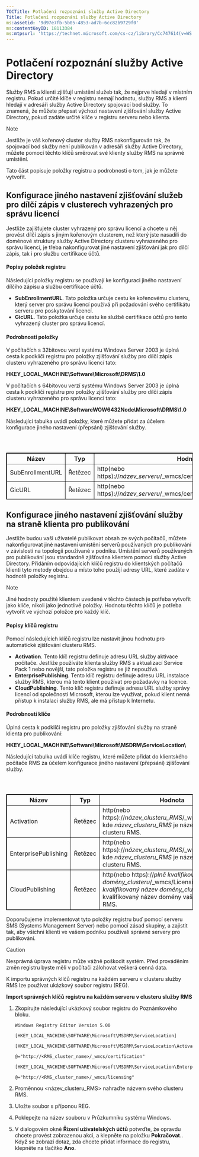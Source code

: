 ```yaml
---
TOCTitle: Potlačení rozpoznání služby Active Directory
Title: Potlačení rozpoznání služby Active Directory
ms:assetid: '9d97e7fb-5b05-4853-ad7b-6cc82b9729f0'
ms:contentKeyID: 18113384
ms:mtpsurl: 'https://technet.microsoft.com/cs-cz/library/Cc747614(v=WS.10)'
---
```


Potlačení rozpoznání služby Active Directory
============================================

Služby RMS a klienti zjišťují umístění služeb tak, že nejprve hledají v místním registru. Pokud určité klíče v registru nemají hodnotu, služby RMS a klienti hledají v adresáři služby Active Directory spojovací bod služby. To znamená, že můžete přepsat výchozí nastavení zjišťování služby Active Directory, pokud zadáte určité klíče v registru serveru nebo klienta.

> [!NOTE]
> Jestliže je váš kořenový cluster služby RMS nakonfigurován tak, že spojovací bod služby není publikován v adresáři služby Active Directory, můžete pomocí těchto klíčů směrovat své klienty služby RMS na správné umístění. 

Tato část popisuje položky registru a podrobnosti o tom, jak je můžete vytvořit.

Konfigurace jiného nastavení zjišťování služeb pro dílčí zápis v clusterech vyhrazených pro správu licencí
----------------------------------------------------------------------------------------------------------

Jestliže zajišťujete cluster vyhrazený pro správu licencí a chcete u něj provést dílčí zápis s jiným kořenovým clusterem, než který jste nasadili do doménové struktury služby Active Directory clusteru vyhrazeného pro správu licencí, je třeba nakonfigurovat jiné nastavení zjišťování jak pro dílčí zápis, tak i pro službu certifikace účtů.

#### Popisy položek registru

Následující položky registru se používají ke konfiguraci jiného nastavení dílčího zápisu a službu certifikace účtů.

-   **SubEnrollmentURL**. Tato položka určuje cestu ke kořenovému clusteru, který server pro správu licencí používá při požadování svého certifikátu serveru pro poskytování licencí.
-   **GicURL**. Tato položka určuje cestu ke službě certifikace účtů pro tento vyhrazený cluster pro správu licencí.

#### Podrobnosti položky

V počítačích s 32bitovou verzí systému Windows Server 2003 je úplná cesta k podklíči registru pro položky zjišťování služby pro dílčí zápis clusteru vyhrazeného pro správu licencí tato:

**HKEY\_LOCAL\_MACHINE\\Software\\Microsoft\\DRMS\\1.0**

V počítačích s 64bitovou verzí systému Windows Server 2003 je úplná cesta k podklíči registru pro položky zjišťování služby pro dílčí zápis clusteru vyhrazeného pro správu licencí tato:

**HKEY\_LOCAL\_MACHINE\\SoftwareWOW6432Node\\Microsoft\\DRMS\\1.0**

Následující tabulka uvádí položky, které můžete přidat za účelem konfigurace jiného nastavení (přepsání) zjišťování služby.

###  

 
<table style="border:1px solid black;">
<colgroup>
<col width="33%" />
<col width="33%" />
<col width="33%" />
</colgroup>
<thead>
<tr class="header">
<th style="border:1px solid black;" >Název</th>
<th style="border:1px solid black;" >Typ</th>
<th style="border:1px solid black;" >Hodnota</th>
</tr>
</thead>
<tbody>
<tr class="odd">
<td style="border:1px solid black;">SubEnrollmentURL</td>
<td style="border:1px solid black;">Řetězec</td>
<td style="border:1px solid black;">http(nebo https)://<em>název_serveru</em>/_wmcs/certification/subenrollservice.asmx</td>
</tr>
<tr class="even">
<td style="border:1px solid black;">GicURL</td>
<td style="border:1px solid black;">Řetězec</td>
<td style="border:1px solid black;">http(nebo https)://<em>název_serveru</em>/_wmcs/certification/certification.asmx</td>
</tr>
</tbody>
</table>
  
Konfigurace jiného nastavení zjišťování služby na straně klienta pro publikování  
--------------------------------------------------------------------------------
  
Jestliže budou vaši uživatelé publikovat obsah ze svých počítačů, můžete nakonfigurovat jiné nastavení umístění serverů používaných pro publikování v závislosti na topologii používané v podniku. Umístění serverů používaných pro publikování jsou standardně zjišťována klientem pomocí služby Active Directory. Přidáním odpovídajících klíčů registru do klientských počítačů klienti tyto metody obejdou a místo toho použijí adresy URL, které zadáte v hodnotě položky registru.
  
> [!NOTE]
> Jiné hodnoty použité klientem uvedené v těchto částech je potřeba vytvořit jako klíče, nikoli jako jednotlivé položky. Hodnotu těchto klíčů je potřeba vytvořit ve výchozí položce pro každý klíč. 
  
#### Popisy klíčů registru
  
Pomocí následujících klíčů registru lze nastavit jinou hodnotu pro automatické zjišťování clusteru RMS.
  
-   **Activation**. Tento klíč registru definuje adresu URL služby aktivace počítače. Jestliže používáte klienta služby RMS s aktualizací Service Pack 1 nebo novější, tato položka registru se již nepoužívá.  
-   **EnterprisePublishing**. Tento klíč registru definuje adresu URL instalace služby RMS, kterou má tento klient používat pro požadavky na licence.  
-   **CloudPublishing**. Tento klíč registru definuje adresu URL služby správy licencí od společnosti Microsoft, kterou lze využívat, pokud klient nemá přístup k instalaci služby RMS, ale má přístup k Internetu.
  
#### Podrobnosti klíče
  
Úplná cesta k podklíči registru pro položky zjišťování služby na straně klienta pro publikování:
  
**HKEY\_LOCAL\_MACHINE\\Software\\Microsoft\\MSDRM\\ServiceLocation\\**
  
Následující tabulka uvádí klíče registru, které můžete přidat do klientského počítače RMS za účelem konfigurace jiného nastavení (přepsání) zjišťování služby.
  
###  

 
<table style="border:1px solid black;">
<colgroup>
<col width="33%" />
<col width="33%" />
<col width="33%" />
</colgroup>
<thead>
<tr class="header">
<th style="border:1px solid black;" >Název</th>
<th style="border:1px solid black;" >Typ</th>
<th style="border:1px solid black;" >Hodnota</th>
</tr>
</thead>
<tbody>
<tr class="odd">
<td style="border:1px solid black;">Activation</td>
<td style="border:1px solid black;">Řetězec</td>
<td style="border:1px solid black;">http(nebo https)://<em>název_clusteru_RMS</em>/_wmcs/Certification, kde <em>název_clusteru_RMS</em> je název vašeho clusteru RMS.</td>
</tr>
<tr class="even">
<td style="border:1px solid black;">EnterprisePublishing</td>
<td style="border:1px solid black;">Řetězec</td>
<td style="border:1px solid black;">http(nebo https)://<em>název_clusteru_RMS</em>/_wmcs/Licensing, kde <em>název_clusteru_RMS</em> je název vašeho clusteru RMS.</td>
</tr>
<tr class="odd">
<td style="border:1px solid black;">CloudPublishing</td>
<td style="border:1px solid black;">Řetězec</td>
<td style="border:1px solid black;">http(nebo https)://<em>plně kvalifikovaný název domény_clusteru</em>/_wmcs/Licensing, kde <em>plně kvalifikovaný název domény_clusteru</em> je plně kvalifikovaný název domény vašeho clusteru RMS.</td>
</tr>
</tbody>
</table>
  
Doporučujeme implementovat tyto položky registru buď pomocí serveru SMS (Systems Management Server) nebo pomocí zásad skupiny, a zajistit tak, aby všichni klienti ve vašem podniku používali správné servery pro publikování.
  
> [!CAUTION]
> Nesprávná úprava registru může vážně poškodit systém. Před prováděním změn registru byste měli v počítači zálohovat veškerá cenná data. 
  
K importu správných klíčů registru na každém serveru v clusteru služby RMS lze používat ukázkový soubor registru (REG).
  
**Import správných klíčů registru na každém serveru v clusteru služby RMS**  
1.  Zkopírujte následující ukázkový soubor registru do Poznámkového bloku.
  
    ```
    Windows Registry Editor Version 5.00
 
    [HKEY_LOCAL_MACHINE\SOFTWARE\Microsoft\MSDRM\ServiceLocation]
  
    [HKEY_LOCAL_MACHINE\SOFTWARE\Microsoft\MSDRM\ServiceLocation\Activation]
  
    @="http://<RMS_cluster_name>/_wmcs/certification"
  
    [HKEY_LOCAL_MACHINE\SOFTWARE\Microsoft\MSDRM\ServiceLocation\EnterprisePublishing]
  
    @="http://<RMS_cluster_name>/_wmcs/licensing"
    ```
  
2.  Proměnnou &lt;název\_clusteru\_RMS&gt; nahraďte názvem svého clusteru RMS.
  
3.  Uložte soubor s příponou REG.
  
4.  Poklepejte na název souboru v Průzkumníku systému Windows.
  
5.  V dialogovém okně **Řízení uživatelských účtů** potvrďte, že opravdu chcete provést zobrazenou akci, a klepněte na položku **Pokračovat**.. Když se zobrazí dotaz, zda chcete přidat informace do registru, klepněte na tlačítko **Ano**.
